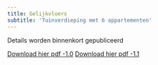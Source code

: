 ```yaml
---
title: Gelijkvloers
subtitle: 'Tuinverdieping met 6 appartementen'
---
```


Details worden binnenkort gepubliceerd

[Download hier pdf -1.0](overhouse.PNG)
[Download hier pdf -1.1](overhouse.PNG)
